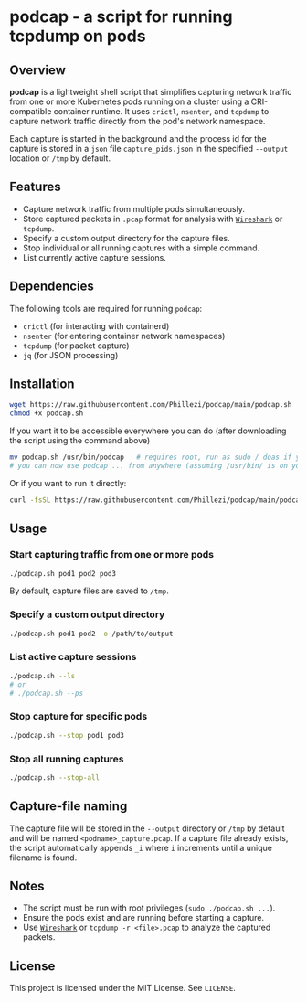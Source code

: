 # podcap - a script for running tcpdump on pods

## Overview

**podcap** is a lightweight shell script that simplifies capturing network traffic from one or more Kubernetes pods running on a cluster using a CRI-compatible container runtime. 
It uses `crictl`, `nsenter`, and `tcpdump` to capture network traffic directly from the pod's network namespace.

Each capture is started in the background and the process id for the capture is stored in a `json` file `capture_pids.json` in the specified `--output` location or `/tmp` by default.

## Features

- Capture network traffic from multiple pods simultaneously.
- Store captured packets in `.pcap` format for analysis with [`Wireshark`](https://www.wireshark.org/) or `tcpdump`.
- Specify a custom output directory for the capture files.
- Stop individual or all running captures with a simple command.
- List currently active capture sessions.

## Dependencies

The following tools are required for running `podcap`:
- `crictl` (for interacting with containerd)
- `nsenter` (for entering container network namespaces)
- `tcpdump` (for packet capture)
- `jq` (for JSON processing)

## Installation

```sh
wget https://raw.githubusercontent.com/Phillezi/podcap/main/podcap.sh
chmod +x podcap.sh
```

If you want it to be accessible everywhere you can do (after downloading the script using the command above)

```sh
mv podcap.sh /usr/bin/podcap   # requires root, run as sudo / doas if you arnt root
# you can now use podcap ... from anywhere (assuming /usr/bin/ is on your PATH)
```

Or if you want to run it directly:

```sh
curl -fsSL https://raw.githubusercontent.com/Phillezi/podcap/main/podcap.sh | sh
```

## Usage

### Start capturing traffic from one or more pods

```sh
./podcap.sh pod1 pod2 pod3
```
By default, capture files are saved to `/tmp`.

### Specify a custom output directory

```sh
./podcap.sh pod1 pod2 -o /path/to/output
```

### List active capture sessions

```sh
./podcap.sh --ls
# or
# ./podcap.sh --ps
```

### Stop capture for specific pods

```sh
./podcap.sh --stop pod1 pod3
```

### Stop all running captures

```sh
./podcap.sh --stop-all
```

## Capture-file naming

The capture file will be stored in the `--output` directory or `/tmp` by default and will be named `<podname>_capture.pcap`.
If a capture file already exists, the script automatically appends `_i` where `i` increments until a unique filename is found.

## Notes

- The script must be run with root privileges (`sudo ./podcap.sh ...`).
- Ensure the pods exist and are running before starting a capture.
- Use [`Wireshark`](https://www.wireshark.org/) or `tcpdump -r <file>.pcap` to analyze the captured packets.

## License

This project is licensed under the MIT License. See `LICENSE`.

